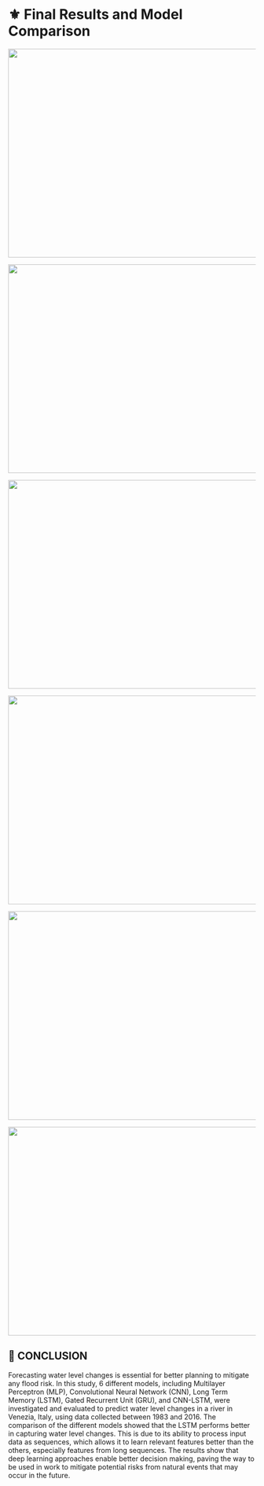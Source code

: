 # :fleur_de_lis: Final Results and Model Comparison




<p align="left">
<img width="600" height="425" src="https://user-images.githubusercontent.com/66861391/193524608-41143c8f-7267-4723-9cf7-278891d8c8c9.png">
</p>
<img width="600" height="425" src="https://user-images.githubusercontent.com/66861391/193524744-c65fe927-5852-4c51-9078-e2149cfeea70.png">
</p>
<img width="600" height="425" src="https://user-images.githubusercontent.com/66861391/193524908-963691cd-eea7-4a18-82e9-fb6a071631c4.png">
</p>
<img width="600" height="425" src="https://user-images.githubusercontent.com/66861391/193524948-dbcd59f8-2cf3-4d8e-93c3-09da5ab01095.png">
</p>
<img width="600" height="425" src="https://user-images.githubusercontent.com/66861391/193525015-c14bd849-2fcf-466d-ba60-8f034231bce9.png">
</p>

<p align="left">
  <img width="600" height="425" src="https://user-images.githubusercontent.com/66861391/193525033-53b8d68b-436e-4b99-9530-469e50165f55.png">
</p>

## :nazar_amulet:  CONCLUSION
Forecasting water level changes is essential for better planning to mitigate any flood risk.
In this study, 6 different models, including Multilayer Perceptron (MLP), Convolutional Neural Network (CNN), Long Term Memory (LSTM), Gated Recurrent Unit (GRU), and CNN-LSTM, were investigated and evaluated to predict water level changes in a river in Venezia, Italy, using data collected between 1983 and 2016.
The comparison of the different models showed that the LSTM performs better in capturing water level changes.  This is due to its ability to process input data as sequences, which allows it to learn relevant features better than the others, especially features from long sequences.
The results show that deep learning approaches enable better decision making, paving the way to be used in work to mitigate potential risks from natural events that may occur in the future.

